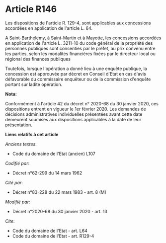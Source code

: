 # Article R146

Les dispositions de l'article R. 129-4, sont applicables aux concessions accordées en application de l'article L. 64.

A Saint-Barthélemy, à Saint-Martin et à Mayotte, les concessions accordées en application de l'article L. 3211-10 du code
général de la propriété des personnes publiques sont consenties par le préfet, au prix convenu entre les parties, selon les
modalités financières fixées par le directeur local ou régional des finances publiques

Toutefois, lorsque l'opération a donné lieu à une enquête publique, la concession est approuvée par décret en Conseil d'Etat
en cas d'avis défavorable du commissaire enquêteur ou de la commission d'enquête portant sur ladite opération.

**Nota:**

Conformément à l'article 42 du décret n° 2020-68 du 30 janvier 2020, ces dispositions entrent en vigueur le 1er février 2020.
Les demandes de décisions administratives individuelles présentées avant cette date demeurent soumises aux dispositions
applicables à la date de leur présentation.

**Liens relatifs à cet article**

_Anciens textes_:

  - Code du domaine de l'Etat (ancien) L107

_Codifié par_:

  - Décret n°62-299 du 14 mars 1962

_Cité par_:

  - Décret n°83-228 du 22 mars 1983 - art. 8 (M)

_Modifié par_:

  - Décret n°2020-68 du 30 janvier 2020 - art. 13

_Cite_:

  - Code du domaine de l'Etat - art. L64
  - Code du domaine de l'Etat - art. R129-4
